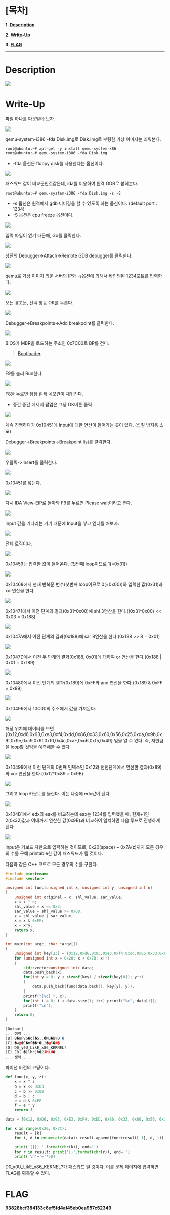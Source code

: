 # [목차]
**1. [Description](#Description)**

**2. [Write-Up](#Write-Up)**

**3. [FLAG](#FLAG)**


***


# **Description**

![](images/2022-01-03-01-58-04.png)


# **Write-Up**

파일 하나를 다운받아 보자.

![](images/2022-01-03-01-58-31.png)

qemu-system-i386 -fda Disk.img로 Disk.img로 부팅한 가상 이미지는 띄워본다.

```shell
root@ubuntu:~# apt-get -y install qemu-system-x86
root@ubuntu:~# qemu-system-i386 -fda Disk.img
```

* -fda 옵션은 floppy disk를 사용한다는 옵션이다.

![](images/2022-01-03-01-58-50.png)

패스워드 같이 비교문인것같은데, ida를 이용하여 원격 GDB로 붙혀본다.

```shell
root@ubuntu:~# qemu-system-i386 -fda Disk.img -s -S
```

* -s 옵션은 원격에서 gdb 디버깅을 할 수 있도록 하는 옵션이다. (default port : 1234)
* -S 옵션은 cpu freeze 옵션이다.

![](images/2022-01-03-01-59-17.png)

입력 파일이 없기 때문에, Go를 클릭한다.

![](images/2022-01-03-01-59-21.png)

상단의 Debugger->Attach->Remote GDB debugger를 클릭한다.

![](images/2022-01-03-01-59-25.png)

qemu로 가상 이미지 띄운 서버의 IP와 -s옵션에 의해서 바인딩된 1234포트를 입력한다.

![](images/2022-01-03-01-59-29.png)

모든 경고문, 선택 창등 OK를 누른다.

![](images/2022-01-03-01-59-33.png)

Debugger->Breakpoints->Add breakpoint를 클릭한다.

![](images/2022-01-03-01-59-38.png)

BIOS가 MBR을 로드하는 주소인 0x7C00로 BP를 건다.

> [Bootloader](https://www.glamenv-septzen.net/en/view/6)

![](images/2022-01-03-01-59-43.png)

F9를 눌러 Run한다.

![](images/2022-01-03-02-00-22.png)

F8을 누르면 점점 흰색 네모칸이 채워진다.

* 중간 중간 메세지 팝업은 그냥 OK버튼 클릭

![](images/2022-01-03-02-00-28.png)

계속 진행하다가 0x10451에 Input에 대한 연산이 들어가는 곳이 있다. (삽질 방지용 스포)

Debugger->Breakpoints->Breakpoint list를 클릭한다.

![](images/2022-01-03-02-00-32.png)

우클릭->Insert를 클릭한다.

![](images/2022-01-03-02-00-44.png)

0x10451를 넣는다.

![](images/2022-01-03-02-00-48.png)

다시 IDA View-EIP로 돌아와 F9를 누르면 Please wait이라고 뜬다.

![](images/2022-01-03-02-00-52.png)

Input 값을 기다리는 거기 때문에 Input을 넣고 엔터를 처보자.

![](images/2022-01-03-02-00-56.png)

전체 로직이다.

![](images/2022-01-03-02-01-01.png)

0x10459는 입력한 값이 들어온다. (첫번째 loop이므로 1(=0x31))

![](images/2022-01-03-02-01-04.png)

0x10468에서 현재 반복문 변수(첫번째 loop이므로 0(=0x00))와 입력한 값(0x31)과 xor연산을 한다.

![](images/2022-01-03-02-01-08.png)

0x10471에서 이전 단계의 결과(0x31^0x00)에 shl 3연산을 한다.((0x31^0x00) << 0x03 = 0x188)

![](images/2022-01-03-02-01-13.png)

0x1047A에서 이전 단계의 결과(0x188)에 sar 8연산을 한다.(0x188 >> 8 = 0x01)

![](images/2022-01-03-02-01-20.png)

0x1047D에서 이전 두 단계의 결과(0x188, 0x01)에 대하여 or 연산을 한다.(0x188 | 0x01 = 0x189)

![](images/2022-01-03-02-01-24.png)

0x10480에서 이전 단계의 결과(0x189)에 0xFF와 and 연산을 한다.(0x189 & 0xFF = 0x89)

![](images/2022-01-03-02-01-28.png)

0x10496에서 10C00의 주소에서 값을 가져온다.

![](images/2022-01-03-02-01-35.png)

해당 위치에 데이터를 보면 {0x12,0xd6,0x93,0xe3,0xf4,0xdd,0x86,0x33,0x60,0x56,0x25,0xda,0x9b,0x9f,0x9e,0xc9,0x9f,0xf0,0x4c,0xaF,0xc6,0xf5,0x49} 임을 알 수 있다. 즉, 저만큼을 loop할 것임을 예측해볼 수 있다.

![](images/2022-01-03-02-01-39.png)

0x10499에서 이전 단계의 0번째 인덱스인 0x12와 전전단계에서 연산한 결과(0x89)와 xor 연산을 한다.(0x12^0x89 = 0x9B)

![](images/2022-01-03-02-01-44.png)

그리고 loop 카운트를 늘린다. 이는 나중에 edx값이 된다.

![](images/2022-01-03-02-01-48.png)

0x104B1에서 edx와 eax를 비교하는데 eax는 1234를 입력했을 때, 현재+1인 2(0x32)값과 여태까지 연산한 값(0x9B)과 비교하여 일치하면 다음 루프로 진행하게 된다.

![](images/2022-01-03-02-01-52.png)

Input은 키보드 자판으로 입력하는 것이므로, 0x20(space) ~ 0x7A(z)까지 모든 경우의 수를 구해 printable한 값이 패스워드가 될 것이다.

다음과 같은 C++ 코드로 모든 경우의 수를 구한다.

```c++
#include <iostream>
#include <vector>

unsigned int func(unsigned int x, unsigned int y, unsigned int n)
{
    unsigned int original = x, shl_value, sar_value;
    x = x ^ n;
    shl_value = x << 0x3;
    sar_value = shl_value >> 0x08;
    x = shl_value | sar_value;
    x = x & 0xFF;
    x = x^y;
    return x;
}

int main(int argc, char *argv[])
{
    unsigned int key[23] = {0x12,0xd6,0x93,0xe3,0xf4,0xdd,0x86,0x33,0x60,0x56,0x25,0xda,0x9b,0x9f,0x9e,0xc9,0x9f,0xf0,0x4c,0xaF,0xc6,0xf5,0x49};
    for (unsigned int x = 0x20; x < 0x7B; x++)
    {
        std::vector<unsigned int> data;
        data.push_back(x);
        for(int y = 0; y < sizeof(key) / sizeof(key[0]); y++)
        {
            data.push_back(func(data.back(), key[y], y));
        }
        printf("[%c] ", x);
        for(int i = 0; i < data.size(); i++) printf("%c", data[i]);
        printf("\n");
    }
    return 0;
}

[Output]
... 생략 ...
[B] B�uPVG�o[�S;.�Mu�B%O'�
[C] �w@�C�nS��*�L}�@5�#�
[D] D0_y0U_LikE_x86_KERNEL?
[E] E8{ �[lhc]h�2JMLU�
... 생략 ...
```

파이선 버전의 코딩이다.

```python
def func(x, y, z):
    x = x ^ z
    b = x << 0x03
    c = b >> 0x08
    d = b | c
    e = d & 0xFF
    f = e ^ y
    return f

data = [0x12, 0xD6, 0x93, 0xE3, 0xF4, 0xDD, 0x86, 0x33, 0x60, 0x56, 0x25, 0xDA, 0x9B, 0x9F, 0x9E, 0xC9, 0x9F, 0xF0, 0x4C, 0xAF, 0xC6, 0xF5, 0x49]

for k in range(0x20, 0x7C):
    result = [k]
    for i, d in enumerate(data): result.append(func(result[-1], d, i))

    print('[{}] '.format(chr(k)), end='')
    for r in result: print('{}'.format(chr(r)), end='')
    print('\n'+'='*50)
```

D0_y0U_LikE_x86_KERNEL?가 패스워드 일 것이다. 이를 문제 페이지에 입력하면 FLAG를 획득할 수 있다.


# **FLAG**

**93828bcf384133c6ef5fd4af45eb0ea957c52349**